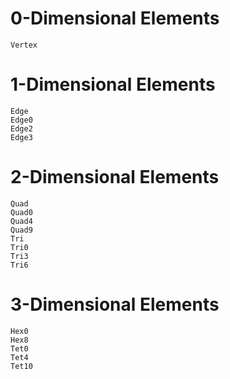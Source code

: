 # 0-Dimensional Elements
```@docs
Vertex
```

# 1-Dimensional Elements
```@docs
Edge
Edge0
Edge2
Edge3
```

# 2-Dimensional Elements
```@docs
Quad
Quad0
Quad4
Quad9
Tri
Tri0
Tri3
Tri6
```

# 3-Dimensional Elements
```@docs
Hex0
Hex8
Tet0
Tet4
Tet10
```